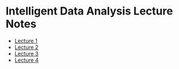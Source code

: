 # Intelligent Data Analysis Lecture Notes

- [Lecture 1]()
- [Lecture 2]()
- [Lecture 3](out/Ida-Lecture3.html)
- [Lecture 4](out/Ida-Lecture4.html)